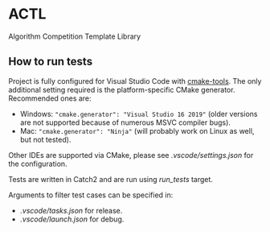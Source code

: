 # ACTL
Algorithm Competition Template Library

## How to run tests

Project is fully configured for Visual Studio Code with [cmake-tools](https://marketplace.visualstudio.com/items?itemName=ms-vscode.cmake-tools). The only additional setting required is the platform-specific CMake generator. Recommended ones are:
- Windows: `"cmake.generator": "Visual Studio 16 2019"` (older versions are not supported because of numerous MSVC compiler bugs).
- Mac: `"cmake.generator": "Ninja"` (will probably work on Linux as well, but not tested).

Other IDEs are supported via CMake, please see _.vscode/settings.json_ for the configuration.

Tests are written in Catch2 and are run using _run_tests_ target.

Arguments to filter test cases can be specified in:
- _.vscode/tasks.json_ for release.
- _.vscode/launch.json_ for debug.
